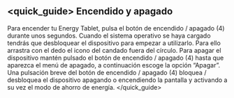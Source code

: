 ## <quick_guide> Encendido y apagado

Para encender tu Energy Tablet, pulsa el botón de encendido / apagado (4) durante unos segundos. Cuando el sistema operativo se haya cargado tendrás que desbloquear el dispositivo para empezar a utilizarlo. Para ello arrastra con el dedo el icono del candado fuera del círculo.
Para apagar el dispositivo mantén pulsado el botón de encendido / apagado (4) hasta que aparezca el menú de
apagado, a continuación escoge la opción “Apagar”.
Una pulsación breve del botón de encendido / apagado (4) bloquea / desbloquea el dispositivo apagando o
encendiendo la pantalla y activando a su vez el modo de ahorro de energía.
</quick_guide>
